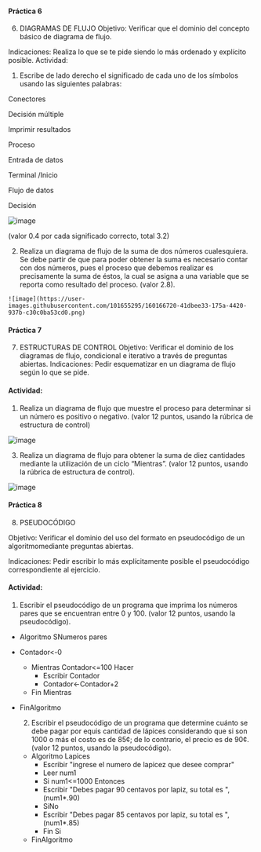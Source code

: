 #### Práctica 6
6. DIAGRAMAS DE FLUJO
Objetivo: Verificar que el dominio del concepto básico de diagrama de flujo.

Indicaciones: Realiza lo que se te pide siendo lo más ordenado y explícito posible.
Actividad:

  1. Escribe de lado derecho el significado de cada uno de los símbolos usando las
  siguientes palabras: 
  
  Conectores
  
  Decisión múltiple
  
  Imprimir resultados
  
  Proceso
  
  Entrada de datos
  
  Terminal /Inicio
  
  Flujo de datos
  
  Decisión
  
  
  ![image](https://user-images.githubusercontent.com/101655295/160165443-c8ea3470-0955-4033-a36f-f681e42b5a41.png)


  (valor 0.4 por cada significado correcto, total 3.2)
  
   2. Realiza un diagrama de flujo de la suma de dos números cualesquiera. Se debe partir de que para poder obtener la suma es necesario contar con dos números, pues el proceso que debemos realizar es precisamente la suma de éstos, la cual se asigna a una variable que se reporta como resultado del proceso. (valor 2.8).
    
    ![image](https://user-images.githubusercontent.com/101655295/160166720-41dbee33-175a-4420-937b-c30c0ba53cd0.png)


 #### Práctica 7
7. ESTRUCTURAS DE CONTROL
Objetivo: Verificar el dominio de los diagramas de flujo, condicional e iterativo a través de preguntas abiertas.
Indicaciones: Pedir esquematizar en un diagrama de flujo según lo que se pide.
#### Actividad:
  1. Realiza un diagrama de flujo que muestre el proceso para determinar si un número es positivo o negativo. (valor 12 puntos, usando la rúbrica de estructura de control)
 
 ![image](https://user-images.githubusercontent.com/101655295/159042919-cfdf58ba-79f7-4ccf-90d4-22b4bc7afcd0.png)
 
  3. Realiza un diagrama de flujo para obtener la suma de diez cantidades mediante la utilización de un ciclo “Mientras”. (valor 12 puntos, usando la rúbrica de estructura de
control).

![image](https://user-images.githubusercontent.com/101655295/160167315-cdbe8cf7-6613-4904-a107-dde1ab3146c1.png)


#### Práctica 8
8. PSEUDOCÓDIGO

Objetivo: Verificar el dominio del uso del formato en pseudocódigo de un algoritmomediante preguntas abiertas.

Indicaciones: Pedir escribir lo más explícitamente posible el pseudocódigo correspondiente al ejercicio.

#### Actividad:

  1. Escribir el pseudocódigo de un programa que imprima los números pares que se encuentran entre 0 y 100. (valor 12 puntos, usando la pseudocódigo).
  
* Algoritmo SNumeros pares
* Contador<-0
    * Mientras Contador<=100 Hacer
      * Escribir Contador
      * Contador<-Contador+2
   * Fin Mientras
* FinAlgoritmo 

  2. Escribir el pseudocódigo de un programa que determine cuánto se debe pagar por equis cantidad de lápices considerando que si son 1000 o más el costo es de 85¢; de lo contrario, el precio es de 90¢. (valor 12 puntos, usando la pseudocódigo).
  
  * Algoritmo Lapices
     * Escribir "ingrese el numero de lapicez que desee comprar"
     * Leer num1
     * Si num1<=1000 Entonces
     * Escribir "Debes pagar 90 centavos por lapiz, su total es ", (num1*.90)
     * SiNo
     * Escribir "Debes pagar 85 centavos por lapiz, su total es ", (num1*.85)
     * Fin Si 
  * FinAlgoritmo
